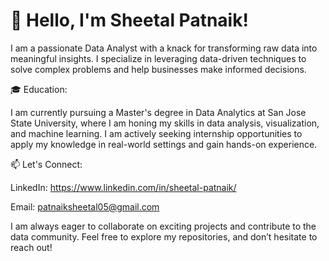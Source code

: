 # 👋 Hello, I'm Sheetal Patnaik!
I am a passionate Data Analyst with a knack for transforming raw data into meaningful insights. I specialize in leveraging data-driven techniques to solve complex problems and help businesses make informed decisions.

🎓 Education:

I am currently pursuing a Master's degree in Data Analytics at San Jose State University, where I am honing my skills in data analysis, visualization, and machine learning. I am actively seeking internship opportunities to apply my knowledge in real-world settings and gain hands-on experience.

📫 Let's Connect:

LinkedIn: https://www.linkedin.com/in/sheetal-patnaik/

Email: patnaiksheetal05@gmail.com

I am always eager to collaborate on exciting projects and contribute to the data community. Feel free to explore my repositories, and don’t hesitate to reach out!
